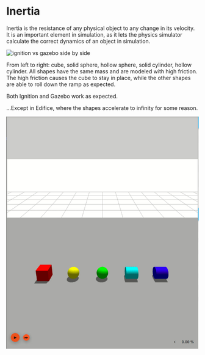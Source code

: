 # Inertia

Inertia is the resistance of any physical object to any change in its velocity. It is an important element in simulation, as it lets the physics simulator calculate the correct dynamics of an object in simulation.

![ignition vs gazebo side by side](docs/inertia_sxs.gif)

From left to right: cube, solid sphere, hollow sphere, solid cylinder, hollow cylinder. All shapes have the same mass and are modeled with high friction. The high friction causes the cube to stay in place, while the other shapes are able to roll down the ramp as expected.

Both Ignition and Gazebo work as expected.

...Except in Edifice, where the shapes accelerate to infinity for some reason.

![ignition edifice inertia](docs/inertia_ignition_edifice.gif)